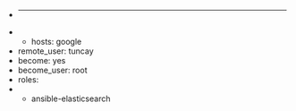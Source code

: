* ---
* - hosts: google
*  remote_user: tuncay
*  become: yes
*  become_user: root
*  roles:
*   - ansible-elasticsearch
